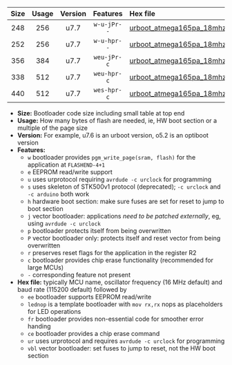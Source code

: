 |Size|Usage|Version|Features|Hex file|
|:-:|:-:|:-:|:-:|:--|
|248|256|u7.7|`w-u-jPr--`|[urboot_atmega165pa_18mhz432_230400bps_lednop_ur_vbl.hex](https://raw.githubusercontent.com/stefanrueger/urboot.hex/main/mcus/atmega165pa/fcpu_18mhz432/230400_bps/urboot_atmega165pa_18mhz432_230400bps_lednop_ur_vbl.hex)|
|252|256|u7.7|`w-u-hpr--`|[urboot_atmega165pa_18mhz432_230400bps_lednop_fr_ur.hex](https://raw.githubusercontent.com/stefanrueger/urboot.hex/main/mcus/atmega165pa/fcpu_18mhz432/230400_bps/urboot_atmega165pa_18mhz432_230400bps_lednop_fr_ur.hex)|
|356|384|u7.7|`weu-jPr-c`|[urboot_atmega165pa_18mhz432_230400bps_ee_lednop_fr_ce_ur_vbl.hex](https://raw.githubusercontent.com/stefanrueger/urboot.hex/main/mcus/atmega165pa/fcpu_18mhz432/230400_bps/urboot_atmega165pa_18mhz432_230400bps_ee_lednop_fr_ce_ur_vbl.hex)|
|338|512|u7.7|`weu-hpr-c`|[urboot_atmega165pa_18mhz432_230400bps_ee_lednop_fr_ce_ur.hex](https://raw.githubusercontent.com/stefanrueger/urboot.hex/main/mcus/atmega165pa/fcpu_18mhz432/230400_bps/urboot_atmega165pa_18mhz432_230400bps_ee_lednop_fr_ce_ur.hex)|
|440|512|u7.7|`wes-hpr-c`|[urboot_atmega165pa_18mhz432_230400bps_ee_lednop_fr_ce.hex](https://raw.githubusercontent.com/stefanrueger/urboot.hex/main/mcus/atmega165pa/fcpu_18mhz432/230400_bps/urboot_atmega165pa_18mhz432_230400bps_ee_lednop_fr_ce.hex)|

- **Size:** Bootloader code size including small table at top end
- **Usage:** How many bytes of flash are needed, ie, HW boot section or a multiple of the page size
- **Version:** For example, u7.6 is an urboot version, o5.2 is an optiboot version
- **Features:**
  + `w` bootloader provides `pgm_write_page(sram, flash)` for the application at `FLASHEND-4+1`
  + `e` EEPROM read/write support
  + `u` uses urprotocol requiring `avrdude -c urclock` for programming
  + `s` uses skeleton of STK500v1 protocol (deprecated); `-c urclock` and `-c arduino` both work
  + `h` hardware boot section: make sure fuses are set for reset to jump to boot section
  + `j` vector bootloader: applications *need to be patched externally*, eg, using `avrdude -c urclock`
  + `p` bootloader protects itself from being overwritten
  + `P` vector bootloader only: protects itself and reset vector from being overwritten
  + `r` preserves reset flags for the application in the register R2
  + `c` bootloader provides chip erase functionality (recommended for large MCUs)
  + `-` corresponding feature not present
- **Hex file:** typically MCU name, oscillator frequency (16 MHz default) and baud rate (115200 default) followed by
  + `ee` bootloader supports EEPROM read/write
  + `lednop` is a template bootloader with `mov rx,rx` nops as placeholders for LED operations
  + `fr` bootloader provides non-essential code for smoother error handing
  + `ce` bootloader provides a chip erase command
  + `ur` uses urprotocol and requires `avrdude -c urclock` for programming
  + `vbl` vector bootloader: set fuses to jump to reset, not the HW boot section
